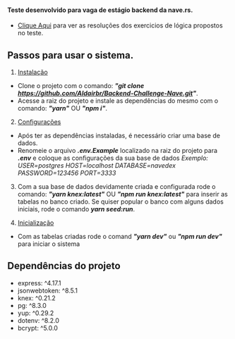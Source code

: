 #### Teste desenvolvido para vaga de estágio backend da nave.rs.

* [Clique Aqui](https://codesandbox.io/s/hjvbu) para ver as resoluções dos exercicios de lógica propostos no teste.

## Passos para usar o sistema.

1. [Instalação](#instalacao)
- Clone o projeto com o comando: **_"git clone https://github.com/Aldairbr/Backend-Challenge-Nave.git"_**.
- Acesse a raiz do projeto e instale as dependências do mesmo com o comando: **_"yarn"_** OU **_"npm i"_**.

2. [Configurações](#Configurações)
  - Após ter as dependências instaladas, é necessário criar uma base de dados. 
  - Renomeie o arquivo **_.env.Example_** localizado na raiz do projeto para **_.env_** e coloque as configurações da sua base de dados
     _Exemplo:_ 
      _USER=postgres_
      _HOST=localhost_
      _DATABASE=navedex_
      _PASSWORD=123456_
      _PORT=3333_

3. Com a sua base de dados devidamente criada e configurada rode o comando: 
                      **_"yarn knex:latest"_** 
                               OU 
                      **_"npm run knex:latest"_** 
   para inserir as tabelas no banco criado.
   Se quiser popular o banco com alguns dados iniciais, rode o comando **_yarn seed:run_**.
   
1. [Inicialização](#Inicialização)
- Com as tabelas criadas rode o comand **_"yarn dev"_** ou **_"npm run dev"_** para iniciar o sistema

## **Dependências do projeto**

   * express: ^4.17.1
   * jsonwebtoken: ^8.5.1
   * knex: ^0.21.2
   * pg: ^8.3.0
   * yup: ^0.29.2
   * dotenv: ^8.2.0
   * bcrypt: ^5.0.0
